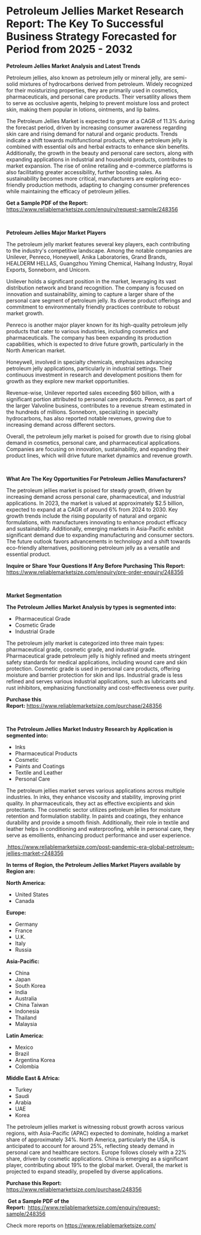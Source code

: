 <p><h1>Petroleum Jellies Market Research Report: The Key To Successful Business Strategy Forecasted for Period from 2025 - 2032</h1></p><p><strong>Petroleum Jellies Market Analysis and Latest Trends</strong></p>
<p><p>Petroleum jellies, also known as petroleum jelly or mineral jelly, are semi-solid mixtures of hydrocarbons derived from petroleum. Widely recognized for their moisturizing properties, they are primarily used in cosmetics, pharmaceuticals, and personal care products. Their versatility allows them to serve as occlusive agents, helping to prevent moisture loss and protect skin, making them popular in lotions, ointments, and lip balms. </p><p>The Petroleum Jellies Market is expected to grow at a CAGR of 11.3% during the forecast period, driven by increasing consumer awareness regarding skin care and rising demand for natural and organic products. Trends indicate a shift towards multifunctional products, where petroleum jelly is combined with essential oils and herbal extracts to enhance skin benefits. Additionally, the growth in the beauty and personal care sectors, along with expanding applications in industrial and household products, contributes to market expansion. The rise of online retailing and e-commerce platforms is also facilitating greater accessibility, further boosting sales. As sustainability becomes more critical, manufacturers are exploring eco-friendly production methods, adapting to changing consumer preferences while maintaining the efficacy of petroleum jellies.</p></p>
<p><strong>Get a Sample PDF of the Report:&nbsp;</strong> <a href="https://www.reliablemarketsize.com/enquiry/request-sample/248356?utm_campaign=1840&utm_medium=2&utm_source=Github&utm_content=ia&utm_term=01022025&utm_id=petroleum-jellies">https://www.reliablemarketsize.com/enquiry/request-sample/248356</a></p>
<p>&nbsp;</p>
<p><strong>Petroleum Jellies Major Market Players</strong></p>
<p><p>The petroleum jelly market features several key players, each contributing to the industry's competitive landscape. Among the notable companies are Unilever, Penreco, Honeywell, Anika Laboratories, Grand Brands, HEALDERM HELLAS, Guangzhou Yiming Chemical, Haihang Industry, Royal Exports, Sonneborn, and Unicorn.</p><p>Unilever holds a significant position in the market, leveraging its vast distribution network and brand recognition. The company is focused on innovation and sustainability, aiming to capture a larger share of the personal care segment of petroleum jelly. Its diverse product offerings and commitment to environmentally friendly practices contribute to robust market growth.</p><p>Penreco is another major player known for its high-quality petroleum jelly products that cater to various industries, including cosmetics and pharmaceuticals. The company has been expanding its production capabilities, which is expected to drive future growth, particularly in the North American market.</p><p>Honeywell, involved in specialty chemicals, emphasizes advancing petroleum jelly applications, particularly in industrial settings. Their continuous investment in research and development positions them for growth as they explore new market opportunities.</p><p>Revenue-wise, Unilever reported sales exceeding $60 billion, with a significant portion attributed to personal care products. Penreco, as part of the larger Valvoline business, contributes to a revenue stream estimated in the hundreds of millions. Sonneborn, specializing in specialty hydrocarbons, has also reported notable revenues, growing due to increasing demand across different sectors.</p><p>Overall, the petroleum jelly market is poised for growth due to rising global demand in cosmetics, personal care, and pharmaceutical applications. Companies are focusing on innovation, sustainability, and expanding their product lines, which will drive future market dynamics and revenue growth.</p></p>
<p>&nbsp;</p>
<p><strong>What Are The Key Opportunities For Petroleum Jellies Manufacturers?</strong></p>
<p><p>The petroleum jellies market is poised for steady growth, driven by increasing demand across personal care, pharmaceutical, and industrial applications. In 2023, the market is valued at approximately $2.5 billion, expected to expand at a CAGR of around 6% from 2024 to 2030. Key growth trends include the rising popularity of natural and organic formulations, with manufacturers innovating to enhance product efficacy and sustainability. Additionally, emerging markets in Asia-Pacific exhibit significant demand due to expanding manufacturing and consumer sectors. The future outlook favors advancements in technology and a shift towards eco-friendly alternatives, positioning petroleum jelly as a versatile and essential product.</p></p>
<p><strong>Inquire or Share Your Questions If Any Before Purchasing This Report:</strong> <a href="https://www.reliablemarketsize.com/enquiry/pre-order-enquiry/248356?utm_campaign=1840&utm_medium=2&utm_source=Github&utm_content=ia&utm_term=01022025&utm_id=petroleum-jellies">https://www.reliablemarketsize.com/enquiry/pre-order-enquiry/248356</a></p>
<p>&nbsp;</p>
<p><strong>Market Segmentation</strong></p>
<p><strong>The Petroleum Jellies Market Analysis by types is segmented into:</strong></p>
<p><ul><li>Pharmaceutical Grade</li><li>Cosmetic Grade</li><li>Industrial Grade</li></ul></p>
<p><p>The petroleum jelly market is categorized into three main types: pharmaceutical grade, cosmetic grade, and industrial grade. Pharmaceutical grade petroleum jelly is highly refined and meets stringent safety standards for medical applications, including wound care and skin protection. Cosmetic grade is used in personal care products, offering moisture and barrier protection for skin and lips. Industrial grade is less refined and serves various industrial applications, such as lubricants and rust inhibitors, emphasizing functionality and cost-effectiveness over purity.</p></p>
<p><strong>Purchase this Report:&nbsp;</strong><a href="https://www.reliablemarketsize.com/purchase/248356?utm_campaign=1840&utm_medium=2&utm_source=Github&utm_content=ia&utm_term=01022025&utm_id=petroleum-jellies">https://www.reliablemarketsize.com/purchase/248356</a></p>
<p>&nbsp;</p>
<p><strong>The Petroleum Jellies Market Industry Research by Application is segmented into:</strong></p>
<p><ul><li>Inks</li><li>Pharmaceutical Products</li><li>Cosmetic</li><li>Paints and Coatings</li><li>Textile and Leather</li><li>Personal Care</li></ul></p>
<p><p>The petroleum jellies market serves various applications across multiple industries. In inks, they enhance viscosity and stability, improving print quality. In pharmaceuticals, they act as effective excipients and skin protectants. The cosmetic sector utilizes petroleum jellies for moisture retention and formulation stability. In paints and coatings, they enhance durability and provide a smooth finish. Additionally, their role in textile and leather helps in conditioning and waterproofing, while in personal care, they serve as emollients, enhancing product performance and user experience.</p></p>
<p><a href="https://www.reliablemarketsize.com/post-pandemic-era-global-petroleum-jellies-market-r248356?utm_campaign=1840&utm_medium=2&utm_source=Github&utm_content=ia&utm_term=01022025&utm_id=petroleum-jellies">&nbsp;https://www.reliablemarketsize.com/post-pandemic-era-global-petroleum-jellies-market-r248356</a></p>
<p><strong>In terms of Region, the Petroleum Jellies Market Players available by Region are:</strong></p>
<p>
    <p> <strong> North America: </strong>
        <ul>
            <li>United States</li>
            <li>Canada</li>
        </ul>
        </p> 
    <p> <strong> Europe: </strong>
        <ul>
            <li>Germany</li>
            <li>France</li>
            <li>U.K.</li>
            <li>Italy</li>
            <li>Russia</li>
        </ul>
        </p> 
    <p> <strong> Asia-Pacific: </strong>
        <ul>
            <li>China</li>
            <li>Japan</li>
            <li>South Korea</li>
            <li>India</li>
            <li>Australia</li>
            <li>China Taiwan</li>
            <li>Indonesia</li>
            <li>Thailand</li>
            <li>Malaysia</li>
        </ul>
        </p> 
    <p> <strong> Latin America: </strong>
        <ul>
            <li>Mexico</li>
            <li>Brazil</li>
            <li>Argentina Korea</li>
            <li>Colombia</li>
        </ul>
        </p> 
    <p> <strong> Middle East & Africa: </strong>
        <ul>
            <li>Turkey</li>
            <li>Saudi</li>
            <li>Arabia</li>
            <li>UAE</li>
            <li>Korea</li>
        </ul>
    </p>
    </p>
<p><p>The petroleum jellies market is witnessing robust growth across various regions, with Asia-Pacific (APAC) expected to dominate, holding a market share of approximately 34%. North America, particularly the USA, is anticipated to account for around 25%, reflecting steady demand in personal care and healthcare sectors. Europe follows closely with a 22% share, driven by cosmetic applications. China is emerging as a significant player, contributing about 19% to the global market. Overall, the market is projected to expand steadily, propelled by diverse applications.</p></p>
<p><strong>Purchase this Report: </strong><a href="https://www.reliablemarketsize.com/purchase/248356?utm_campaign=1840&utm_medium=2&utm_source=Github&utm_content=ia&utm_term=01022025&utm_id=petroleum-jellies">https://www.reliablemarketsize.com/purchase/248356</a></p>
<p>&nbsp;<strong>Get a Sample PDF of the Report:&nbsp;&nbsp;</strong><a href="https://www.reliablemarketsize.com/enquiry/request-sample/248356?utm_campaign=1840&utm_medium=2&utm_source=Github&utm_content=ia&utm_term=01022025&utm_id=petroleum-jellies">https://www.reliablemarketsize.com/enquiry/request-sample/248356</a></p>
<p><strong></strong></p>
<p>Check more reports on <a href="https://www.reliablemarketsize.com/?utm_campaign=1840&utm_medium=2&utm_source=Github&utm_content=ia&utm_term=01022025&utm_id=petroleum-jellies">https://www.reliablemarketsize.com/</a></p>